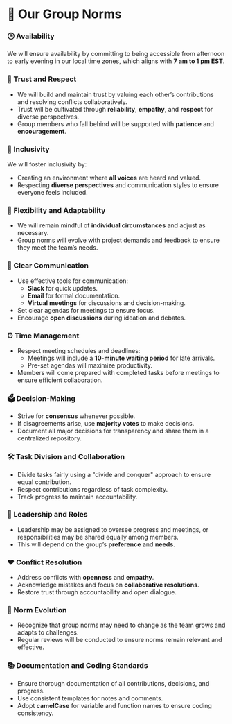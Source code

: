 # 🌟 Our Group Norms  

### 🕒 Availability  
We will ensure availability by committing to being accessible from afternoon to early evening in our local time zones, which aligns with **7 am to 1 pm EST**.  

### 🤝 Trust and Respect  
- We will build and maintain trust by valuing each other’s contributions and resolving conflicts collaboratively.  
- Trust will be cultivated through **reliability**, **empathy**, and **respect** for diverse perspectives.  
- Group members who fall behind will be supported with **patience** and **encouragement**.  

### 🌈 Inclusivity  
We will foster inclusivity by:  
- Creating an environment where **all voices** are heard and valued.  
- Respecting **diverse perspectives** and communication styles to ensure everyone feels included.  

### 🔄 Flexibility and Adaptability  
- We will remain mindful of **individual circumstances** and adjust as necessary.  
- Group norms will evolve with project demands and feedback to ensure they meet the team’s needs.  

### 📢 Clear Communication  
- Use effective tools for communication:  
  - **Slack** for quick updates.  
  - **Email** for formal documentation.  
  - **Virtual meetings** for discussions and decision-making.  
- Set clear agendas for meetings to ensure focus.  
- Encourage **open discussions** during ideation and debates.  

### ⏰ Time Management  
- Respect meeting schedules and deadlines:  
  - Meetings will include a **10-minute waiting period** for late arrivals.  
  - Pre-set agendas will maximize productivity.  
- Members will come prepared with completed tasks before meetings to ensure efficient collaboration.  

### 🗳️ Decision-Making  
- Strive for **consensus** whenever possible.  
- If disagreements arise, use **majority votes** to make decisions.  
- Document all major decisions for transparency and share them in a centralized repository.  

### 🛠️ Task Division and Collaboration  
- Divide tasks fairly using a "divide and conquer" approach to ensure equal contribution.  
- Respect contributions regardless of task complexity.  
- Track progress to maintain accountability.  

### 🌟 Leadership and Roles  
- Leadership may be assigned to oversee progress and meetings, or responsibilities may be shared equally among members.  
- This will depend on the group’s **preference** and **needs**.  

### ❤️ Conflict Resolution  
- Address conflicts with **openness** and **empathy**.  
- Acknowledge mistakes and focus on **collaborative resolutions**.  
- Restore trust through accountability and open dialogue.  

### 🌱 Norm Evolution  
- Recognize that group norms may need to change as the team grows and adapts to challenges.  
- Regular reviews will be conducted to ensure norms remain relevant and effective.  

### 📚 Documentation and Coding Standards  
- Ensure thorough documentation of all contributions, decisions, and progress.  
- Use consistent templates for notes and comments.  
- Adopt **camelCase** for variable and function names to ensure coding consistency.  
